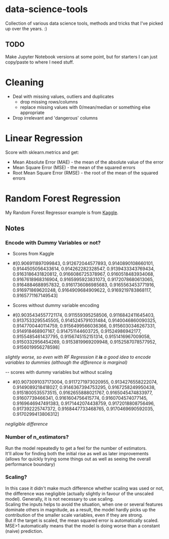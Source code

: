 # data-science-tools
Collection of various data science tools, methods and tricks that I've picked up over the years. :)

## TODO
Make Jupyter Notebook versions at some point, but for starters I can just copy/paste to where I need stuff.

# Cleaning
- Deal with missing values, outliers and duplicates
  - drop missing rows/columns
  - replace missing values with 0/mean/median or something else appropriate
- Drop irrelevant and 'dangerous' columns

# Linear Regression
Score with sklearn.metrics and get:
- Mean Absolute Error (MAE) - the mean of the absolute value of the error
- Mean Square Error (MSE) - the mean of the squared errors
- Root Mean Square Error (RMSE) - the root of the mean of the squared errors

# Random Forest Regression
My Random Forest Regressor example is from [Kaggle](https://www.kaggle.com/nsrose7224/random-forest-regressor-accuracy-0-91).  

## Notes
### Encode with Dummy Variables or not?
- Scores from Kaggle
- #[0.906911897099843, 0.912672044577893, 0.9140890108660101, 0.9144505056433614, 0.914262282328547, 0.9139433343769434, 0.9163186431820812, 0.9166086725378967, 0.9160518483934068, 0.9167618968316904, 0.9165995923831073, 0.9172078680613065, 0.9164884688957832, 0.9161736086985683, 0.9165563453771916, 0.916971869620248, 0.9164909684909622, 0.9169219783868117, 0.9165771167149543]

- Scores without dummy variable encoding
- #[0.9035434557721174, 0.911559395258506, 0.9116842411645403, 0.9137533295545505, 0.9145245791031484, 0.9140046860090325, 0.9147700440114759, 0.9156499566036366, 0.9156030346267331, 0.914918468907167, 0.914751144603725, 0.91524986942177, 0.9155485461437795, 0.9156745152151314, 0.9151416967009058, 0.9150332956454269, 0.9153819969209948, 0.9152587078577952, 0.9156019956278598]

*slightly worse, so even with RF Regression it **is** a good idea to encode variables to dummies (although the difference is marginal)*

-- scores with dummy variables but without scaling
- #[0.9073091037173004, 0.9117271973020955, 0.9134276558222074, 0.9149089218418027, 0.9146367394753295, 0.9167258249950438, 0.9151800535573515, 0.9162655888021767, 0.9165045474833977, 0.91607739466341, 0.9161604756415774, 0.9160704574077145, 0.9169646947491383, 0.9171442074438759, 0.9172018808756496, 0.917392225747372, 0.9168447733468765, 0.9170469690592035, 0.9170299413806312]

*negligible difference*

### Number of n_estimators?
Run the model repeatedly to get a feel for the number of estimators.  
It'll allow for finding both the initial rise as well as later improvements (allows for quickly trying some things out as well as seeing the overall performance boundary)

### Scaling?
In this case it didn't make much difference whether scaling was used or not, the difference was negligible (actually slightly in favour of the unscaled model).
Generally, it is not necessary to use scaling.  
Scaling the inputs helps to avoid the situation, when one or several features dominate others in magnitude, as a result, the model hardly picks up the contribution of the smaller scale variables, even if they are strong.  
But if the target is scaled, the mean squared error is automatically scaled.  
MSE>1 automatically means that the model is doing worse than a constant (naive) prediction.